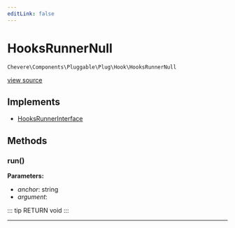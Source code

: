 ```yaml
---
editLink: false
---
```


# HooksRunnerNull

`Chevere\Components\Pluggable\Plug\Hook\HooksRunnerNull`

[view source](https://github.com/chevere/chevere/blob/master/src/Chevere/Components/Pluggable/Plug/Hook/HooksRunnerNull.php)

## Implements

- [HooksRunnerInterface](../../../../Interfaces/Pluggable/Plug/Hook/HooksRunnerInterface.md)

## Methods

### run()

**Parameters:**

- *anchor*: string
- *argument*: 

::: tip RETURN
void
:::

---
